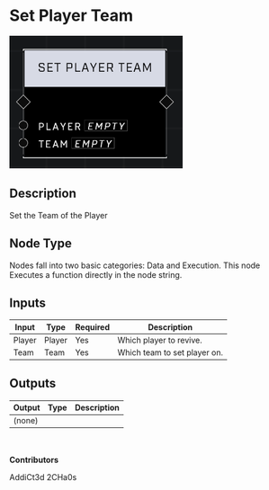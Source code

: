 # Set Player Team
![](../../../.gitbook/assets/set-player-team.png)
## Description
Set the Team of the Player

## Node Type
Nodes fall into two basic categories: Data and Execution. This node Executes a function directly in the node string.

## Inputs
| Input | Type | Required | Description |
|------------------|------------------|----------|--------------------------------------------------------------|
| Player | Player | Yes | Which player to revive. |
| Team | Team | Yes | Which team to set player on. |


## Outputs
| Output | Type | Description |
|------------------|------------------|--------------------------------------------------------------|
| (none) | | |

\
\
**Contributors**

AddiCt3d 2CHa0s